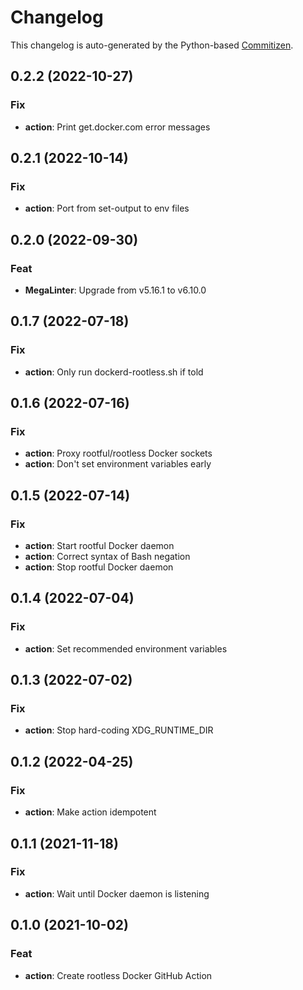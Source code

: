 # Changelog

This changelog is auto-generated by the Python-based
[Commitizen](https://commitizen-tools.github.io/commitizen).

## 0.2.2 (2022-10-27)

### Fix

- **action**: Print get.docker.com error messages

## 0.2.1 (2022-10-14)

### Fix

- **action**: Port from set-output to env files

## 0.2.0 (2022-09-30)

### Feat

- **MegaLinter**: Upgrade from v5.16.1 to v6.10.0

## 0.1.7 (2022-07-18)

### Fix

- **action**: Only run dockerd-rootless.sh if told

## 0.1.6 (2022-07-16)

### Fix

- **action**: Proxy rootful/rootless Docker sockets
- **action**: Don't set environment variables early

## 0.1.5 (2022-07-14)

### Fix

- **action**: Start rootful Docker daemon
- **action**: Correct syntax of Bash negation
- **action**: Stop rootful Docker daemon

## 0.1.4 (2022-07-04)

### Fix

- **action**: Set recommended environment variables

## 0.1.3 (2022-07-02)

### Fix

- **action**: Stop hard-coding XDG_RUNTIME_DIR

## 0.1.2 (2022-04-25)

### Fix

- **action**: Make action idempotent

## 0.1.1 (2021-11-18)

### Fix

- **action**: Wait until Docker daemon is listening

## 0.1.0 (2021-10-02)

### Feat

- **action**: Create rootless Docker GitHub Action
